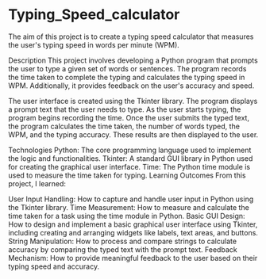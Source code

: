 # Typing_Speed_calculator

The aim of this project is to create a typing speed calculator that measures the user's typing speed in words per minute (WPM).

Description
This project involves developing a Python program that prompts the user to type a given set of words or sentences. The program records the time taken to complete the typing and calculates the typing speed in WPM. Additionally, it provides feedback on the user's accuracy and speed.

The user interface is created using the Tkinter library. The program displays a prompt text that the user needs to type. As the user starts typing, the program begins recording the time. Once the user submits the typed text, the program calculates the time taken, the number of words typed, the WPM, and the typing accuracy. These results are then displayed to the user.

Technologies
Python: The core programming language used to implement the logic and functionalities.
Tkinter: A standard GUI library in Python used for creating the graphical user interface.
Time: The Python time module is used to measure the time taken for typing.
Learning Outcomes
From this project, I learned:

User Input Handling: How to capture and handle user input in Python using the Tkinter library.
Time Measurement: How to measure and calculate the time taken for a task using the time module in Python.
Basic GUI Design: How to design and implement a basic graphical user interface using Tkinter, including creating and arranging widgets like labels, text areas, and buttons.
String Manipulation: How to process and compare strings to calculate accuracy by comparing the typed text with the prompt text.
Feedback Mechanism: How to provide meaningful feedback to the user based on their typing speed and accuracy.
